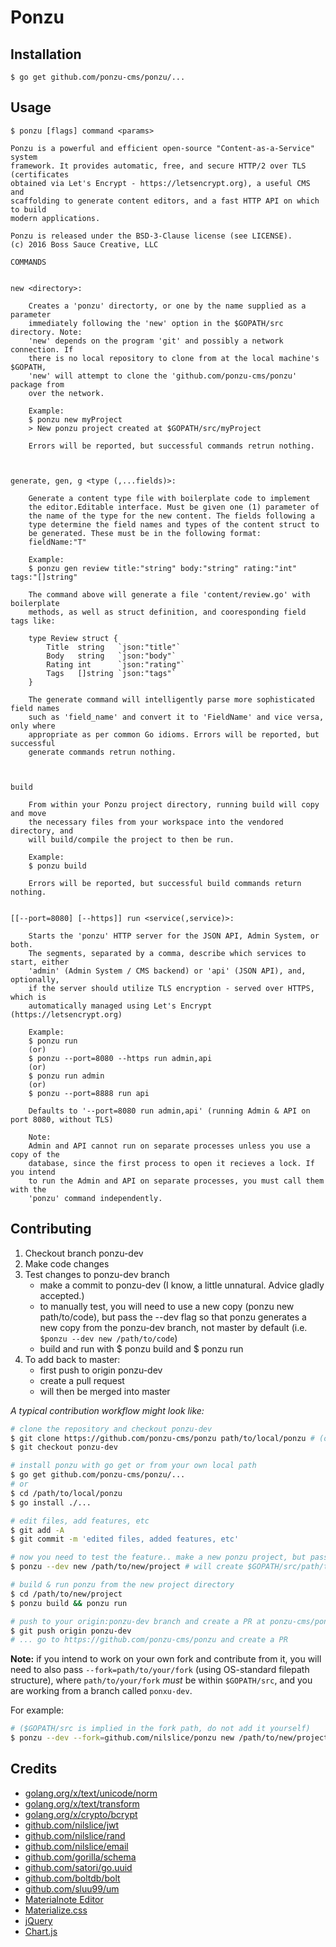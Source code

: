 # Ponzu
## Installation

```
$ go get github.com/ponzu-cms/ponzu/...
```

## Usage

```
$ ponzu [flags] command <params>

Ponzu is a powerful and efficient open-source "Content-as-a-Service" system 
framework. It provides automatic, free, and secure HTTP/2 over TLS (certificates 
obtained via Let's Encrypt - https://letsencrypt.org), a useful CMS and 
scaffolding to generate content editors, and a fast HTTP API on which to build 
modern applications.

Ponzu is released under the BSD-3-Clause license (see LICENSE).
(c) 2016 Boss Sauce Creative, LLC

COMMANDS


new <directory>:

	Creates a 'ponzu' directorty, or one by the name supplied as a parameter 
	immediately following the 'new' option in the $GOPATH/src directory. Note: 
	'new' depends on the program 'git' and possibly a network connection. If 
	there is no local repository to clone from at the local machine's $GOPATH, 
	'new' will attempt to clone the 'github.com/ponzu-cms/ponzu' package from 
	over the network.

	Example:
	$ ponzu new myProject
	> New ponzu project created at $GOPATH/src/myProject

	Errors will be reported, but successful commands retrun nothing.



generate, gen, g <type (,...fields)>:

	Generate a content type file with boilerplate code to implement
	the editor.Editable interface. Must be given one (1) parameter of
	the name of the type for the new content. The fields following a 
	type determine the field names and types of the content struct to 
	be generated. These must be in the following format:
	fieldName:"T"

	Example:
	$ ponzu gen review title:"string" body:"string" rating:"int" tags:"[]string"

	The command above will generate a file 'content/review.go' with boilerplate
	methods, as well as struct definition, and cooresponding field tags like:

	type Review struct {
		Title  string   `json:"title"`
		Body   string   `json:"body"`
		Rating int      `json:"rating"`
		Tags   []string `json:"tags"`
	}

	The generate command will intelligently parse more sophisticated field names
	such as 'field_name' and convert it to 'FieldName' and vice versa, only where 
	appropriate as per common Go idioms. Errors will be reported, but successful 
	generate commands retrun nothing.



build

	From within your Ponzu project directory, running build will copy and move 
	the necessary files from your workspace into the vendored directory, and 
	will build/compile the project to then be run. 
	
	Example:
	$ ponzu build

	Errors will be reported, but successful build commands return nothing.


[[--port=8080] [--https]] run <service(,service)>:

	Starts the 'ponzu' HTTP server for the JSON API, Admin System, or both.
	The segments, separated by a comma, describe which services to start, either 
	'admin' (Admin System / CMS backend) or 'api' (JSON API), and, optionally, 
	if the server should utilize TLS encryption - served over HTTPS, which is
	automatically managed using Let's Encrypt (https://letsencrypt.org) 

	Example: 
	$ ponzu run
	(or)
	$ ponzu --port=8080 --https run admin,api
	(or) 
	$ ponzu run admin
	(or)
	$ ponzu --port=8888 run api

	Defaults to '--port=8080 run admin,api' (running Admin & API on port 8080, without TLS)

	Note: 
	Admin and API cannot run on separate processes unless you use a copy of the
	database, since the first process to open it recieves a lock. If you intend
	to run the Admin and API on separate processes, you must call them with the
	'ponzu' command independently.

```

## Contributing

1. Checkout branch ponzu-dev
2. Make code changes
3. Test changes to ponzu-dev branch
    - make a commit to ponzu-dev (I know, a little unnatural. Advice gladly accepted.)
    - to manually test, you will need to use a new copy (ponzu new path/to/code), but pass the --dev flag so that ponzu generates a new copy from the ponzu-dev branch, not master by default (i.e. `$ponzu --dev new /path/to/code`)
    - build and run with $ ponzu build and $ ponzu run
4. To add back to master: 
    - first push to origin ponzu-dev
    - create a pull request 
    - will then be merged into master

_A typical contribution workflow might look like:_
```bash
# clone the repository and checkout ponzu-dev
$ git clone https://github.com/ponzu-cms/ponzu path/to/local/ponzu # (or your fork)
$ git checkout ponzu-dev

# install ponzu with go get or from your own local path
$ go get github.com/ponzu-cms/ponzu/...
# or
$ cd /path/to/local/ponzu 
$ go install ./...

# edit files, add features, etc
$ git add -A
$ git commit -m 'edited files, added features, etc'

# now you need to test the feature.. make a new ponzu project, but pass --dev flag
$ ponzu --dev new /path/to/new/project # will create $GOPATH/src/path/to/new/project

# build & run ponzu from the new project directory
$ cd /path/to/new/project
$ ponzu build && ponzu run

# push to your origin:ponzu-dev branch and create a PR at ponzu-cms/ponzu
$ git push origin ponzu-dev
# ... go to https://github.com/ponzu-cms/ponzu and create a PR
```

**Note:** if you intend to work on your own fork and contribute from it, you will
need to also pass `--fork=path/to/your/fork` (using OS-standard filepath structure),
where `path/to/your/fork` _must_ be within `$GOPATH/src`, and you are working from a branch
called `ponxu-dev`. 

For example: 
```bash
# ($GOPATH/src is implied in the fork path, do not add it yourself)
$ ponzu --dev --fork=github.com/nilslice/ponzu new /path/to/new/project
```


## Credits
- [golang.org/x/text/unicode/norm](https://golang.org/x/text/unicode/norm)
- [golang.org/x/text/transform](https://golang.org/x/text/transform)
- [golang.org/x/crypto/bcrypt](https://golang.org/x/crypto/bcrypt)
- [github.com/nilslice/jwt](https://github.com/nilslice/jwt)
- [github.com/nilslice/rand](https://github.com/nilslice/rand)
- [github.com/nilslice/email](https://github.com/nilslice/email)
- [github.com/gorilla/schema](https://github.com/gorilla/schema)
- [github.com/satori/go.uuid](https://github.com/satori/go.uuid)
- [github.com/boltdb/bolt](https://github.com/boltdb/bolt)
- [github.com/sluu99/um](https://github.com/sluu99/um)
- [Materialnote Editor](http://www.web-forge.info/projects/materialNote)
- [Materialize.css](http://materialize.css)
- [jQuery](https://jquery.com/)
- [Chart.js](http://www.chartjs.org/)
